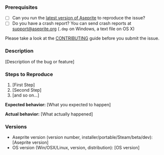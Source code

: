 ### Prerequisites

* [ ] Can you run the [latest version of Aseprite](http://www.aseprite.org/faq/#how-do-i-update-my-current-version) to reproduce the issue?
* [ ] Do you have a crash report? You can send crash reports at support@aseprite.org (`.dmp` on Windows, a text file on OS X)

Please take a look at the [CONTRIBUTING](https://github.com/aseprite/aseprite/blob/master/CONTRIBUTING.md) guide before you submit the issue.

### Description

[Description of the bug or feature]

### Steps to Reproduce

1. [First Step]
2. [Second Step]
3. [and so on...]

**Expected behavior:** [What you expected to happen]

**Actual behavior:** [What actually happened]

### Versions

* Aseprite version (version number, installer/portable/Steam/beta/dev):
  [Aseprite version]
* OS version (Win/OSX/Linux, version, distribution):
  [OS version]
